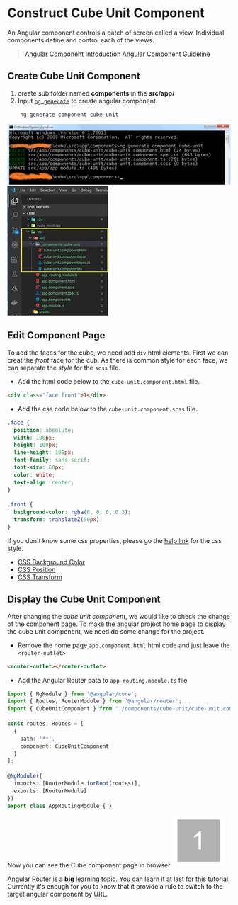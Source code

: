 # Construct Cube Unit Component

An Angular component controls a patch of screen called a view. Individual components define and control each of the views.

> [Angular Component Introduction](https://angular.io/guide/architecture-components)
> [Angular Component Guideline](https://angular.io/guide/displaying-data)

## Create Cube Unit Component

1. create sub folder named __components__ in the __src/app/__
2. Input [`ng generate`](https://angular.io/cli/generate) to create angular component.  

``` node
    ng generate component cube-unit
```

![ng component create](./images/component_create.png)
![ng component hierarchy](./images/component_new_hierarchy.png)

## Edit Component Page

To add the faces for the cube, we need add `div` html elements. First we can creat the _front_ face for the cub. As there is common style for each face, we can separate the _style_ for the `scss` file.

- Add the html code below to the `cube-unit.component.html` file.

``` html
<div class="face front">1</div>
```  

- Add the css code below to the `cube-unit.component.scss` file.

``` css
.face {
  position: absolute;
  width: 100px;
  height: 100px;
  line-height: 100px;
  font-family: sans-serif;
  font-size: 60px;
  color: white;
  text-align: center;
}

.front {
  background-color: rgba(0, 0, 0, 0.3);
  transform: translateZ(50px);
}
```  

If you don't know some css properties, please go the [help link](https://www.w3schools.com/cssref/css3_pr_transform.asp) for the css style.  

- [CSS Background Color](https://www.w3schools.com/cssref/pr_background-color.asp)
- [CSS Position](https://www.w3schools.com/cssref/pr_class_position.asp)  
- [CSS Transform](https://www.w3schools.com/cssref/css3_pr_transform.asp)  

## Display the Cube Unit Component

After changing the _cube unit component_, we would like to check the change of the component page. To make the angular project home page to display the cube unit component, we need do some change for the project.

- Remove the home page `app.component.html` html code and just leave the `<router-outlet>`  

``` html
<router-outlet></router-outlet>
```

- Add the Angular Router data to `app-routing.module.ts` file

``` ts
import { NgModule } from '@angular/core';
import { Routes, RouterModule } from '@angular/router';
import { CubeUnitComponent } from './components/cube-unit/cube-unit.component';

const routes: Routes = [
  {
    path: '**',
    component: CubeUnitComponent
  }
];

@NgModule({
  imports: [RouterModule.forRoot(routes)],
  exports: [RouterModule]
})
export class AppRoutingModule { }
```

Now you can see the Cube component page in browser
 ![face fist](images/face_init.png)

 [Angular Router](https://angular.io/guide/router) is a **big** learning topic. You can learn it at last for this tutorial. Currently it's enough for you to know that it provide a rule to switch to the target angular component by URL.
